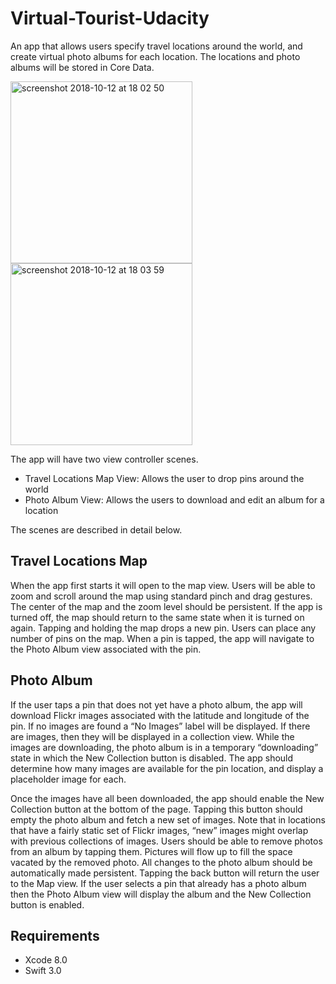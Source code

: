 # Virtual-Tourist-Udacity
An app that allows users specify travel locations around the world, and create virtual photo albums for each location. The locations and photo albums will be stored in Core Data.

<img width="291" alt="screenshot 2018-10-12 at 18 02 50" src="https://user-images.githubusercontent.com/28652344/46883669-b7b82300-ce4a-11e8-9cd0-fd303e7f34ee.png"> <img width="291" alt="screenshot 2018-10-12 at 18 03 59" src="https://user-images.githubusercontent.com/28652344/46883680-bb4baa00-ce4a-11e8-812f-cccc55e89a9e.png">

The app will have two view controller scenes.

- Travel Locations Map View: Allows the user to drop pins around the world
- Photo Album View: Allows the users to download and edit an album for a location

The scenes are described in detail below.


## Travel Locations Map

When the app first starts it will open to the map view. Users will be able to zoom and scroll around the map using standard pinch and drag gestures.
The center of the map and the zoom level should be persistent. If the app is turned off, the map should return to the same state when it is turned on again.
Tapping and holding the map drops a new pin. Users can place any number of pins on the map.
When a pin is tapped, the app will navigate to the Photo Album view associated with the pin.


## Photo Album

If the user taps a pin that does not yet have a photo album, the app will download Flickr images associated with the latitude and longitude of the pin.
If no images are found a “No Images” label will be displayed.
If there are images, then they will be displayed in a collection view.
While the images are downloading, the photo album is in a temporary “downloading” state in which the New Collection button is disabled. The app should determine how many images are available for the pin location, and display a placeholder image for each.

Once the images have all been downloaded, the app should enable the New Collection button at the bottom of the page. Tapping this button should empty the photo album and fetch a new set of images. Note that in locations that have a fairly static set of Flickr images, “new” images might overlap with previous collections of images.
Users should be able to remove photos from an album by tapping them. Pictures will flow up to fill the space vacated by the removed photo.
All changes to the photo album should be automatically made persistent.
Tapping the back button will return the user to the Map view.
If the user selects a pin that already has a photo album then the Photo Album view will display the album and the New Collection button is enabled.


## Requirements

- Xcode 8.0 
- Swift 3.0
